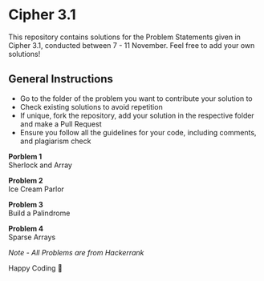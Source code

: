 # Cipher 3.1
This repository contains solutions for the Problem Statements given in Cipher 3.1, conducted between 7 - 11 November. Feel free to add your own solutions!

## General Instructions
* Go to the folder of the problem you want to contribute your solution to
* Check existing solutions to avoid repetition
* If unique, fork the repository, add your solution in the respective folder and make a Pull Request
* Ensure you follow all the guidelines for your code, including comments, and plagiarism check 

**Porblem 1**  
Sherlock and Array

**Problem 2**  
Ice Cream Parlor

**Problem 3**  
Build a Palindrome

**Problem 4**  
Sparse Arrays

*Note - All Problems are from Hackerrank*

Happy Coding :ear_of_rice:
